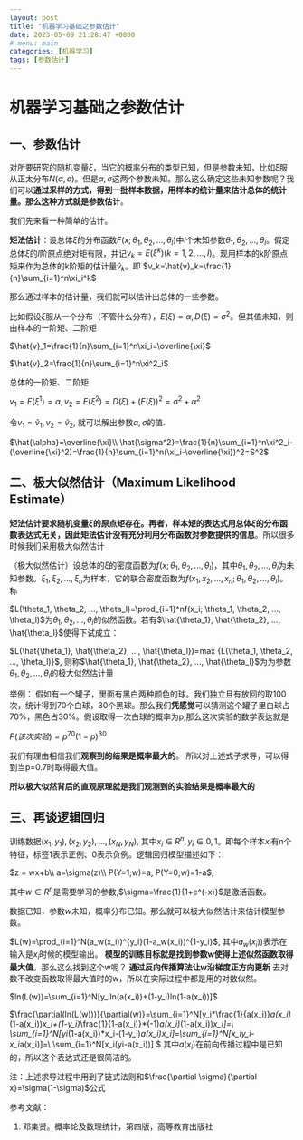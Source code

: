 ```yaml
---
layout: post
title: "机器学习基础之参数估计"
date: 2023-05-09 21:28:47 +0800
# menu: main
categories: [机器学习]
tags: [参数估计]
---
```


# 机器学习基础之参数估计

## 一、参数估计

对所要研究的随机变量$\xi$，当它的概率分布的类型已知，但是参数未知，比如$\xi$服从正太分布$N(\alpha, \sigma)$。但是$\alpha, \sigma$这两个参数未知。那么这么确定这些未知参数呢？我们可以**通过采样的方式，得到一批样本数据，用样本的统计量来估计总体的统计量。那么这种方式就是参数估计**。

我们先来看一种简单的估计。

**矩法估计**：设总体$\xi$的分布函数$F(x; \theta_1,\theta_2, ..., \theta_l)$中$l$个未知参数$\theta_1,\theta_2, ..., \theta_l$。假定总体$\xi$的$l$阶原点绝对矩有限，并记$v_k=E(\xi^k)  (k=1,2,...,l)$。现用样本的k阶原点矩来作为总体的k阶矩的估计量$\hat{v}_k$。即
$v_k=\hat{v}_k=\frac{1}{n}\sum_{i=1}^n\xi_i^k$

那么通过样本的估计量，我们就可以估计出总体的一些参数。

比如假设$\xi$服从一个分布（不管什么分布），$E(\xi)=\alpha, D(\xi)=\sigma^2$。但其值未知，则由样本的一阶矩、二阶矩

$\hat{v}_1=\frac{1}{n}\sum_{i=1}^n\xi_i=\overline{\xi}$

$\hat{v}_2=\frac{1}{n}\sum_{i=1}^n\xi^2_i$

总体的一阶矩、二阶矩

$v_1=E(\xi^1)=\alpha, v_2=E(\xi^2)=D(\xi)+(E(\xi))^2=\sigma^2+\alpha^2$

令$v_1=\hat{v}_1, v_2=\hat{v}_2$, 就可以解出参数$\alpha, \sigma$的值.

$\hat{\alpha}=\overline{\xi}\\
\hat{\sigma^2}=\frac{1}{n}\sum_{i=1}^n\xi^2_i-(\overline{\xi}^2)=\frac{1}{n}\sum_{i=1}^n(\xi_i-\overline{\xi})^2=S^2$

## 二、极大似然估计（Maximum Likelihood Estimate）

**矩法估计要求随机变量$\xi$的原点矩存在。再者，样本矩的表达式用总体$\xi$的分布函数表达式无关，因此矩法估计没有充分利用分布函数对参数提供的信息**。所以很多时候我们采用极大似然估计

（极大似然估计）设总体的$\xi$的密度函数为$f(x;\theta_1, \theta_2, ..., \theta_l)$，其中$\theta_1, \theta_2, ..., \theta_l$为未知参数。$\xi_1, \xi_2, ..., \xi_n$为样本，它的联合密度函数为$f(x_1, x_2, ..., x_n;\theta_1, \theta_2, ..., \theta_l)$。 
称

$L(\theta_1, \theta_2, ..., \theta_l)=\prod_{i=1}^nf(x_i; \theta_1, \theta_2, ..., \theta_l)$为$\theta_1, \theta_2, ..., \theta_l$的似然函数。若有$\hat{\theta_1}, \hat{\theta_2}, ..., \hat{\theta_l}$使得下试成立：

$L(\hat{\theta_1}, \hat{\theta_2}, ..., \hat{\theta_l})=max  {L(\theta_1, \theta_2, ..., \theta_l)}$, 则称$\hat{\theta_1}, \hat{\theta_2}, ..., \hat{\theta_l}$为为参数$\theta_1, \theta_2, ..., \theta_l$的极大似然估计量

举例：
假如有一个罐子，里面有黑白两种颜色的球。我们独立且有放回的取100次，统计得到70个白球，30个黑球。那么我们**凭感觉**可以猜测这个罐子里白球占70%，黑色占30%。假设取得一次白球的概率为p,那么这次实验的数学表达就是

$P(该次实验)=p^{70}(1-p)^{30}$

我们有理由相信我们**观察到的结果是概率最大的**。 所以对上述式子求导，可以得到当p=0.7时取得最大值。

**所以极大似然背后的直观原理就是我们观测到的实验结果是概率最大的**

## 三、再谈逻辑回归

训练数据${(x_1,y_1), (x_2, y_2), ...,(x_N, y_N)}$, 其中$x_i \in R^n, y_i \in {0,1}$。即每个样本$x_i$有n个特征，标签1表示正例、0表示负例。逻辑回归模型描述如下：

$z = wx+b\\
a=\sigma(z)\\
P(Y=1;w)=a, P(Y=0;w)=1-a$,

其中$w\in R^n$是需要学习的参数,$\sigma=\frac{1}{1+e^(-x)}$是激活函数。

数据已知，参数$w$未知，概率分布已知。那么就可以极大似然估计来估计模型参数。

$L(w)=\prod_{i=1}^N(a_w(x_i))^{y_i}(1-a_w(x_i))^{1-y_i}$, 其中$a_w(x_i))$表示在输入是$x_i$时候的模型输出。
**模型的训练目标就是找到参数w使得上述似然函数取得最大值**。那么这么找到这个w呢？
**通过反向传播算法让w沿梯度正方向更新**
去对数不改变函数取得最大值时的w，所以在实际过程中都是用的对数似然。

$ln(L(w))=\sum_{i=1}^N[y_iln(a(x_i))+(1-y_i)ln(1-a(x_i))]$

$\frac{\partial(ln(L(w)))}{\partial(w)}=\sum_{i=1}^N[y_i*\frac{1}{a(x_i)}*a(x_i)*(1-a(x_i))*x_i+(1-y_i)*\frac{1}{1-a(x_i)}*(-1)*a(x_i)*(1-a(x_i))*x_i]=\\
\sum_{i=1}^N[yi*(1-a(x_i))*x_i-(1-y_i)*a(x_i)*x_i]=\sum_{i=1}^N[x_i*y_i-x_i*a(x_i)]=\\
\sum_{i=1}^N[x_i(yi-a(x_i))]
$
其中$a(x_i)$在前向传播过程中是已知的，所以这个表达式还是很简洁的。

注：上述求导过程中用到了链式法则和$\frac{\partial \sigma}{\partial x}=\sigma(1-\sigma)$公式

参考文献：
1. 邓集贤。概率论及数理统计，第四版，高等教育出版社
